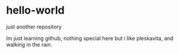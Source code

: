 # hello-world
just another repository

Im just learning github, nothing special here
but i like pleskavita, and walking in the rain.
